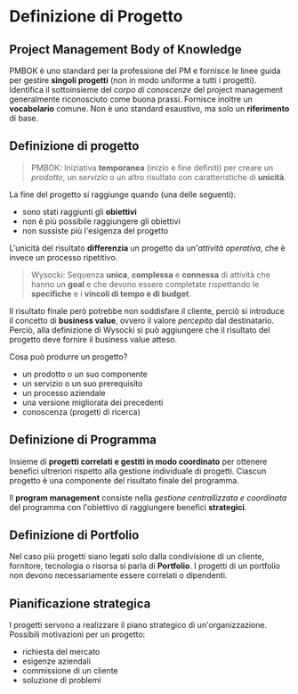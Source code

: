 # Definizione di Progetto

## Project Management Body of Knowledge

PMBOK è uno standard per la professione del PM e fornisce le linee guida per gestire **singoli progetti** (non in modo uniforme a tutti i progetti).
Identifica il sottoinsieme del _corpo di conoscenze_ del project management generalmente riconosciuto come buona prassi.
Fornisce inoltre un **vocabolario** comune.
Non è uno standard esaustivo, ma solo un **riferimento** di base.

## Definizione di progetto

> PMBOK: Iniziativa **temporanea** (inizio e fine definiti) per creare un _prodotto_, un _servizio_ o un altro risultato con caratteristiche di **unicità**.

La fine del progetto si raggiunge quando (una delle seguenti):

- sono stati raggiunti gli **obiettivi**
- non è più possibile raggiungere gli obiettivi
- non sussiste più l'esigenza del progetto

L'unicità del risultato **differenzia** un progetto da un'_attività operativa_, che è invece un processo ripetitivo.

> Wysocki: Sequenza **unica**, **complessa** e **connessa** di attività che hanno un **goal** e che devono essere completate rispettando le **specifiche** e i **vincoli di tempo e di budget**.

Il risultato finale però potrebbe non soddisfare il cliente, perciò si introduce il concetto di **business value**, ovvero il valore _percepito_ dal destinatario.
Perciò, alla definizione di Wysocki si può aggiungere che il risultato del progetto deve fornire il business value atteso.

Cosa può produrre un progetto?

- un prodotto o un suo componente
- un servizio o un suo prerequisito
- un processo aziendale
- una versione migliorata dei precedenti
- conoscenza (progetti di ricerca)

## Definizione di Programma

Insieme di **progetti correlati e gestiti in modo coordinato** per ottenere benefici ultreriori rispetto alla gestione individuale di progetti.
Ciascun progetto è una componente del risultato finale del programma.

Il **program management** consiste nella _gestione centrallizzata e coordinata_ del programma con l'obiettivo di raggiungere benefici **strategici**.

## Definizione di Portfolio

Nel caso più progetti siano legati solo dalla condivisione di un cliente, fornitore, tecnologia o risorsa si parla di **Portfolio**.
I progetti di un portfolio non devono necessariamente essere correlati o dipendenti.

## Pianificazione strategica

I progetti servono a realizzare il piano strategico di un'organizzazione.
Possibili motivazioni per un progetto:

- richiesta del mercato
- esigenze aziendali
- commissione di un cliente
- soluzione di problemi

